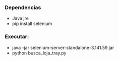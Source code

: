### Dependencias
* Java jre
* pip install selenium

### Executar:
* java -jar selenium-server-standalone-3.141.59.jar
* python busca_loja_tray.py